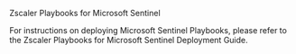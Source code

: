 Zscaler Playbooks for Microsoft Sentinel

For instructions on deploying Microsoft Sentinel Playbooks, please refer to the Zscaler Playbooks for Microsoft Sentinel Deployment Guide.